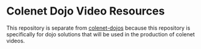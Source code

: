 # Colenet Dojo Video Resources

This repository is separate from [colenet-dojos](https://github.com/colenet-gmbh/colenet-dojos) because this repository
is specifically for dojo solutions that will be used in the production of colenet videos. 

